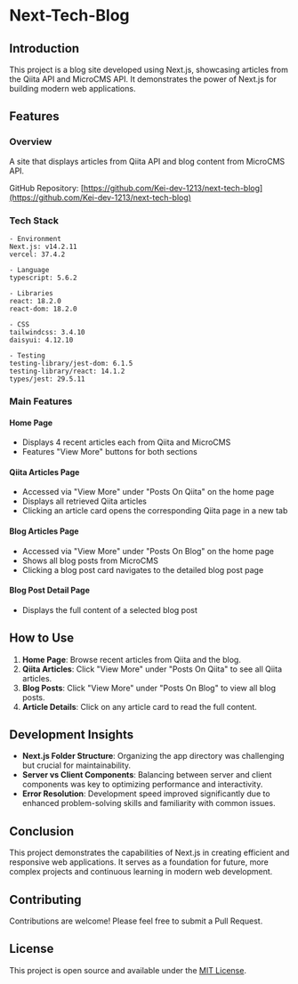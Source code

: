 # Next-Tech-Blog

## Introduction

This project is a blog site developed using Next.js, showcasing articles from the Qiita API and MicroCMS API. It demonstrates the power of Next.js for building modern web applications.

## Features

### Overview
A site that displays articles from Qiita API and blog content from MicroCMS API.

GitHub Repository: [https://github.com/Kei-dev-1213/next-tech-blog](https://github.com/Kei-dev-1213/next-tech-blog)

### Tech Stack
```
- Environment
Next.js: v14.2.11
vercel: 37.4.2

- Language
typescript: 5.6.2

- Libraries
react: 18.2.0
react-dom: 18.2.0

- CSS
tailwindcss: 3.4.10
daisyui: 4.12.10

- Testing
testing-library/jest-dom: 6.1.5
testing-library/react: 14.1.2
types/jest: 29.5.11
```

### Main Features

#### Home Page
- Displays 4 recent articles each from Qiita and MicroCMS
- Features "View More" buttons for both sections

#### Qiita Articles Page
- Accessed via "View More" under "Posts On Qiita" on the home page
- Displays all retrieved Qiita articles
- Clicking an article card opens the corresponding Qiita page in a new tab

#### Blog Articles Page
- Accessed via "View More" under "Posts On Blog" on the home page
- Shows all blog posts from MicroCMS
- Clicking a blog post card navigates to the detailed blog post page

#### Blog Post Detail Page
- Displays the full content of a selected blog post

## How to Use

1. **Home Page**: Browse recent articles from Qiita and the blog.
2. **Qiita Articles**: Click "View More" under "Posts On Qiita" to see all Qiita articles.
3. **Blog Posts**: Click "View More" under "Posts On Blog" to view all blog posts.
4. **Article Details**: Click on any article card to read the full content.

## Development Insights

- **Next.js Folder Structure**: Organizing the app directory was challenging but crucial for maintainability.
- **Server vs Client Components**: Balancing between server and client components was key to optimizing performance and interactivity.
- **Error Resolution**: Development speed improved significantly due to enhanced problem-solving skills and familiarity with common issues.

## Conclusion

This project demonstrates the capabilities of Next.js in creating efficient and responsive web applications. It serves as a foundation for future, more complex projects and continuous learning in modern web development.

## Contributing

Contributions are welcome! Please feel free to submit a Pull Request.

## License

This project is open source and available under the [MIT License](LICENSE).